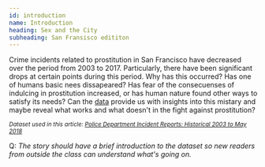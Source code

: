 ```yaml
---
id: introduction
name: Introduction
heading: Sex and the City 
subheading: San Fransisco edititon
---
```


Crime incidents related to prostitution in San Francisco have decreased over the period from 2003 to 2017. Particularly, there have been significant drops at certain points during this period. Why has this occurred? Has  one of humans basic nees dissapeared? Has fear of the consecuenses of indulcing in prostitution increased, or has human nature found other ways to satisfy its needs? Can the [data](https://data.sfgov.org/Public-Safety/Police-Department-Incident-Reports-Historical-2003/tmnf-yvry/about_data) provide us with insights into this mistary and maybe reveal what works and what doesn't in the fight against prostitution?

<i><small>Dataset used in this article: [Police Department Incident Reports: Historical 2003 to May 2018](https://data.sfgov.org/Public-Safety/Police-Department-Incident-Reports-Historical-2003/tmnf-yvry/about_data)</small></i>

Q: _The story should have a brief introduction to the dataset so new readers from outside the class can understand what's going on._
